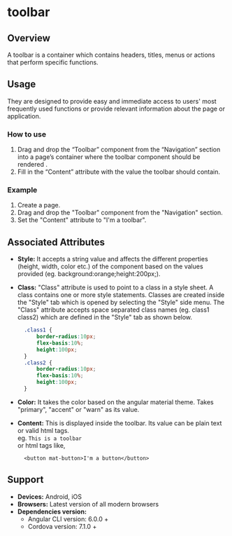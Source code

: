 # toolbar

## Overview

A toolbar is a container which contains headers, titles, menus or actions that perform specific functions.

## Usage

They are designed to provide easy and immediate access to users' most frequently used functions or provide relevant information about the page or application.

### How to use

1. Drag and drop the “Toolbar” component from the “Navigation” section into a page’s container where the toolbar component should be rendered .
2. Fill in the “Content” attribute with the value the toolbar should contain.

### Example

1. Create a page.
2. Drag and drop the "Toolbar" component from the "Navigation" section.
3. Set the "Content" attribute to "I'm a toolbar".

## Associated Attributes

* **Style:** It accepts a string value and affects the different properties \(height, width, color etc.\) of the component based on the values provided \(eg. background:orange;height:200px;\).
* **Class:** "Class" attribute is used to point to a class in a style sheet. A class contains one or more style statements. Classes are created inside the "Style" tab which is opened by selecting the "Style" side menu. The "Class" attribute accepts space separated class names \(eg. class1 class2\) which are defined in the "Style" tab as shown below.

  ```css
    .class1 {
        border-radius:10px;
        flex-basis:10%;
        height:100px;
    }
    .class2 {
        border-radius:10px;
        flex-basis:10%;
        height:100px;
    }
  ```

* **Color:** It takes the color based on the angular material theme. Takes "primary", "accent" or "warn" as its value.
* **Content:** This is displayed inside the toolbar. Its value can be plain text or valid html tags.  
  eg. `This is a toolbar`  
  or html tags like,

  ```markup
    <button mat-button>I'm a button</button>
  ```

## Support

* **Devices:** Android, iOS
* **Browsers:**  Latest version of all modern browsers
* **Dependencies version:** 
  * Angular CLI version: 6.0.0 + 
  * Cordova version: 7.1.0 +

